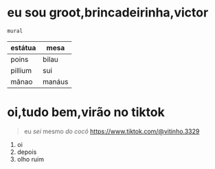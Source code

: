 # eu sou groot,brincadeirinha,victor 

~~~javascript
mural
~~~


estátua | mesa
--------|----
poins   | bilau
pillium | sui
mãnao   | manáus

# oi,tudo bem,virão no tiktok
> eu *sei* mesmo *do cocô* 
<https://www.tiktok.com/@vitinho.3329>

1. oi
2. depois 
3. olho ruim
